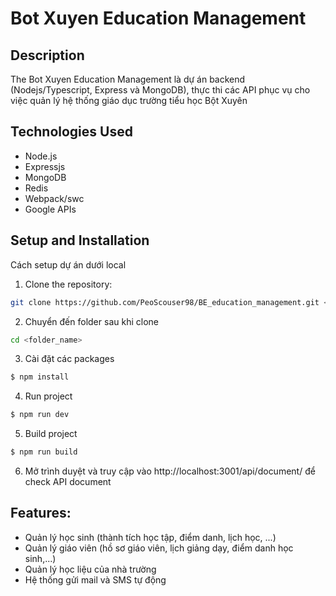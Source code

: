 # Bot Xuyen Education Management

## Description
The Bot Xuyen Education Management là dự án backend (Nodejs/Typescript, Express và MongoDB), thực thi các API phục vụ cho việc quản lý hệ thống giáo dục trường tiểu học Bột Xuyên

## Technologies Used
- Node.js
- Expressjs
- MongoDB
- Redis
- Webpack/swc
- Google APIs

## Setup and Installation
Cách setup dự án dưới local
1. Clone the repository:
```bash
git clone https://github.com/PeoScouser98/BE_education_management.git <folder_name>
```
2. Chuyển đến folder sau khi clone
```bash
cd <folder_name>
```

3. Cài đặt các packages
```bash
$ npm install
```

4. Run project
```bash
$ npm run dev
```

5. Build project
```bash
$ npm run build
```

6. Mở trình duyệt và truy cập vào http://localhost:3001/api/document/ để check API document

## Features:
- Quản lý học sinh (thành tích học tập, điểm danh, lịch học, ...)
- Quản lý giáo viên (hồ sơ giáo viên, lịch giảng dạy, điểm danh học sinh,...)
- Quản lý học liệu của nhà trường
- Hệ thống gửi mail và SMS tự động


